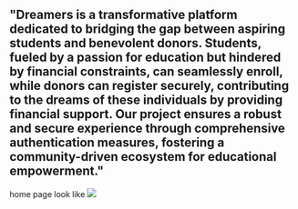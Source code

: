 <h2>"Dreamers is a transformative platform dedicated to bridging the gap between aspiring students and benevolent donors. Students, fueled by a passion for education but hindered by financial constraints, can seamlessly enroll, while donors can register securely, contributing to the dreams of these individuals by providing financial support. Our project ensures a robust and secure experience through comprehensive authentication measures, fostering a community-driven ecosystem for educational empowerment."</h2>
home page look like
<img src="https://github.com/Harshit9651/dremers/assets/130920101/4b2893f2-e4f4-45df-b7c3-ae874ce57021">
